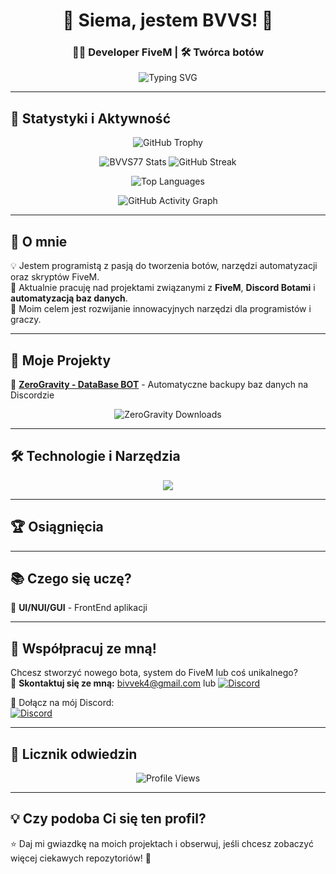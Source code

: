 <h1 align="center">👋 Siema, jestem BVVS! 🚀</h1>
<h3 align="center">👨‍💻 Developer FiveM | 🛠️ Twórca botów</h3>

<p align="center">
  <img src="https://readme-typing-svg.herokuapp.com?font=Fira+Code&size=22&pause=1000&color=F7F7F7&width=500&lines=💡+Tworzę+boty+i+automatyzacje;🔥+Obserwuj+i+daj+⭐+jeśli+podoba+Ci+się+moje+repozytoria!" alt="Typing SVG">
</p>

---

## 🌟 **Statystyki i Aktywność**
<p align="center">
  <img src="https://github-profile-trophy.vercel.app/?username=BVVS77&theme=radical&no-frame=true&margin-w=5&column=7" alt="GitHub Trophy"/>
</p>

<p align="center">
  <img src="https://github-readme-stats.vercel.app/api?username=BVVS77&show_icons=true&theme=radical" alt="BVVS77 Stats"/>
  <img src="https://github-readme-streak-stats.herokuapp.com/?user=BVVS77&theme=radical" alt="GitHub Streak"/>
</p>

<p align="center">
  <img src="https://github-readme-stats.vercel.app/api/top-langs/?username=BVVS77&layout=compact&theme=radical" alt="Top Languages"/>
</p>

<p align="center">
  <img src="https://github-readme-activity-graph.vercel.app/graph?username=BVVS77&bg_color=1a1b27&color=f8d847&line=fa8b02&point=f8d847&area=true&hide_border=true" alt="GitHub Activity Graph"/>
</p>

---

## 🚀 **O mnie**
💡 Jestem programistą z pasją do tworzenia botów, narzędzi automatyzacji oraz skryptów FiveM.  
📌 Aktualnie pracuję nad projektami związanymi z **FiveM**, **Discord Botami** i **automatyzacją baz danych**.  
🎯 Moim celem jest rozwijanie innowacyjnych narzędzi dla programistów i graczy.  

---

## 📂 **Moje Projekty**
🔹 **[ZeroGravity - DataBase BOT](https://github.com/BVVS77/zerogravity-databot)** - Automatyczne backupy baz danych na Discordzie  

<p align="center">
  <img src="https://img.shields.io/github/downloads/BVVS77/zerogravity-databot/total?style=for-the-badge" alt="ZeroGravity Downloads"/>
</p>

---

## 🛠 **Technologie i Narzędzia**
<p align="center">
  <img src="https://skillicons.dev/icons?i=python,cpp,html,css,js,mysql,discord,github,linux,docker,git" />
</p>

---

## 🏆 **Osiągnięcia**

---

## 📚 **Czego się uczę?**
🔹 **UI/NUI/GUI** - FrontEnd aplikacji 

---

## 🤝 **Współpracuj ze mną!**
Chcesz stworzyć nowego bota, system do FiveM lub coś unikalnego?  
📩 **Skontaktuj się ze mną:** bivvek4@gmail.com  lub [![Discord](https://dcbadge.vercel.app/api/server/YbuNXpwkWY?style=flat)](https://discord.gg/YbuNXpwkWY)

📢 Dołącz na mój Discord:  
[![Discord](https://dcbadge.vercel.app/api/server/YbuNXpwkWY?style=flat)](https://discord.gg/YbuNXpwkWY)

---

## 👀 **Licznik odwiedzin**
<p align="center">
  <img src="https://komarev.com/ghpvc/?username=BVVS77&label=Profile%20Views&color=blueviolet&style=for-the-badge" alt="Profile Views"/>
</p>

---

## 💡 **Czy podoba Ci się ten profil?**
⭐ Daj mi gwiazdkę na moich projektach i obserwuj, jeśli chcesz zobaczyć więcej ciekawych repozytoriów! 🚀  
